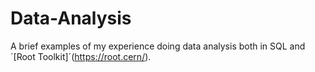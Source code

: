 # Data-Analysis
A brief examples of my experience doing data analysis both in SQL and ´[Root Toolkit]´(https://root.cern/).
